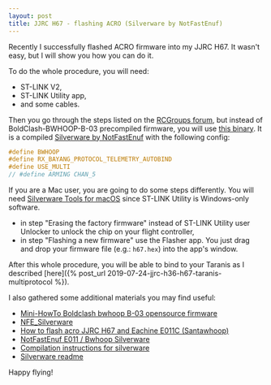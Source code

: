 ```yaml
---
layout: post
title: JJRC H67 - flashing ACRO (Silverware by NotFastEnuf)
---
```


Recently I successfully flashed ACRO firmware into my JJRC H67. It wasn't easy, but I will show you how you can do it.

To do the whole procedure, you will need:
- ST-LINK V2,
- ST-LINK Utility app,
- and some cables.

Then you go through the steps listed on the [RCGroups forum][rcgroups], but instead of BoldClash-BWHOOP-B-03 precompiled firmware, you will use [this binary](/assets/h67.hex). It is a compiled [Silverware by NotFastEnuf][nfe] with the following config:
```c
#define BWHOOP
#define RX_BAYANG_PROTOCOL_TELEMETRY_AUTOBIND
#define USE_MULTI
// #define ARMING CHAN_5
```

If you are a Mac user, you are going to do some steps differently. You will need [Silverware Tools for macOS](https://simonernst.com/silverware/) since ST-LINK Utility is Windows-only software.

- in step "Erasing the factory firmware" instead of ST-LINK Utility user Unlocker to unlock the chip on your flight controller,
- in step "Flashing a new firmware" use the Flasher app. You just drag and drop your firmware file (e.g.: `h67.hex`) into the app's window.

After this whole procedure, you will be able to bind to your Taranis as I described [here]({% post_url 2019-07-24-jjrc-h36-h67-taranis-multiprotocol %}).

I also gathered some additional materials you may find useful:
- [Mini-HowTo Boldclash bwhoop B-03 opensource firmware][rcgroups]
- [NFE_Silverware][nfe]
- [How to flash acro JJRC H67 and Eachine E011C (Santawhoop)](https://www.youtube.com/watch?v=axvA4xmmMzk)
- [NotFastEnuf E011 / Bwhoop Silverware](https://community.micro-motor-warehouse.com/t/notfastenuf-e011-bwhoop-silverware-fork/5501)
- [Compilation instructions for silverware](https://www.rcgroups.com/forums/showthread.php?2877480-Compilation-instructions-for-silverware)
- [Silverware readme](http://sirdomsen.diskstation.me/dokuwiki/doku.php?id=docs:readme)

[rcgroups]: https://www.rcgroups.com/forums/showthread.php?2876797-Boldclash-bwhoop-B-03-opensource-firmware
[nfe]: https://github.com/NotFastEnuf/NFE_Silverware

Happy flying!
